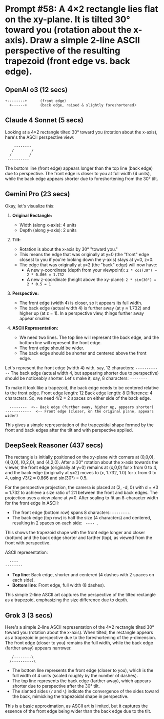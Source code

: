 # Prompt #58: A 4×2 rectangle lies flat on the xy-plane. It is tilted 30° toward you (rotation about the x-axis). Draw a simple 2-line ASCII perspective of the resulting trapezoid (front edge vs. back edge).

## OpenAI o3  (12 secs)
```
+--------+      (front edge)
  +------+      (back edge, raised & slightly foreshortened)
```

## Claude 4 Sonnet  (5 secs)
Looking at a 4×2 rectangle tilted 30° toward you (rotation about the x-axis), here's the ASCII perspective view:

```
    --------
   /        /
  /        /
 ----------
```

The bottom line (front edge) appears longer than the top line (back edge) due to perspective. The front edge is closer to you at full width (4 units), while the back edge appears shorter due to foreshortening from the 30° tilt.

## Gemini Pro  (23 secs)
Okay, let's visualize this:

1.  **Original Rectangle:**
    *   Width (along x-axis): 4 units
    *   Depth (along y-axis): 2 units

2.  **Tilt:**
    *   Rotation is about the x-axis by 30° "toward you."
    *   This means the edge that was originally at y=0 (the "front" edge closest to you if you're looking down the y-axis) stays at y=0, z=0.
    *   The edge that was originally at y=2 (the "back" edge) will now have:
        *   A new y-coordinate (depth from your viewpoint): `2 * cos(30°) ≈ 2 * 0.866 = 1.732`
        *   A new z-coordinate (height above the xy-plane): `2 * sin(30°) = 2 * 0.5 = 1`

3.  **Perspective:**
    *   The front edge (width 4) is closer, so it appears its full width.
    *   The back edge (actual width 4) is further away (at y ≈ 1.732) and higher up (at z = 1). In a perspective view, things further away appear smaller.

4.  **ASCII Representation:**
    *   We need two lines. The top line will represent the back edge, and the bottom line will represent the front edge.
    *   The front edge should be wider.
    *   The back edge should be shorter and centered above the front edge.

Let's represent the front edge (width 4) with, say, 12 characters: `------------`
The back edge (actual width 4, but appearing shorter due to perspective) should be noticeably shorter. Let's make it, say, 8 characters: `--------`

To make it look like a trapezoid, the back edge needs to be centered relative to the front edge.
Front edge length: 12
Back edge length: 8
Difference: 4 characters. So, we need 4/2 = 2 spaces on either side of the back edge.

```ascii
  --------  <-- Back edge (further away, higher up, appears shorter)
------------  <-- Front edge (closer, on the original plane, appears wider)
```

This gives a simple representation of the trapezoidal shape formed by the front and back edges after the tilt and with perspective applied.

## DeepSeek Reasoner  (437 secs)
The rectangle is initially positioned on the xy-plane with corners at (0,0,0), (4,0,0), (0,2,0), and (4,2,0). After a 30° rotation about the x-axis towards the viewer, the front edge (originally at y=0) remains at (x,0,0) for x from 0 to 4, and the back edge (originally at y=2) moves to (x, 1.732, 1.0) for x from 0 to 4, using √3/2 ≈ 0.866 and sin(30°) = 0.5.

For the perspective projection, the camera is placed at (2, -d, 0) with d = √3 ≈ 1.732 to achieve a size ratio of 2:1 between the front and back edges. The projection uses a view plane at y=0. After scaling to fit an 8-character width for the front edge in ASCII:

- The front edge (bottom row) spans 8 characters: `--------`.
- The back edge (top row) is half the size (4 characters) and centered, resulting in 2 spaces on each side: `  ----  `.

This shows the trapezoid shape with the front edge longer and closer (bottom) and the back edge shorter and farther (top), as viewed from the front with perspective.

ASCII representation:
```
  ----  
--------
```

- **Top line**: Back edge, shorter and centered (4 dashes with 2 spaces on each side).
- **Bottom line**: Front edge, full width (8 dashes).

This simple 2-line ASCII art captures the perspective of the tilted rectangle as a trapezoid, emphasizing the size difference due to depth.

## Grok 3  (3 secs)
Here's a simple 2-line ASCII representation of the 4×2 rectangle tilted 30° toward you (rotation about the x-axis). When tilted, the rectangle appears as a trapezoid in perspective due to the foreshortening of the y-dimension. The front edge (closer to you) remains the full width, while the back edge (farther away) appears narrower.

```
   /--------\
  /----------\
```

- The bottom line represents the front edge (closer to you), which is the full width of 4 units (scaled roughly by the number of dashes).
- The top line represents the back edge (farther away), which appears shorter due to perspective after the 30° tilt.
- The slanted sides (`/` and `\`) indicate the convergence of the sides toward the back, mimicking the trapezoidal shape in perspective.

This is a basic approximation, as ASCII art is limited, but it captures the essence of the front edge being wider than the back edge due to the tilt.

